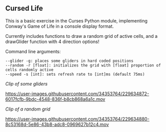 ## Cursed Life

This is a basic exercise in the Curses Python module, implementing Conway's Game of Life in a console display format.

Currently includes functions to draw a random grid of active cells, and a drawGlider function with 4 direction options!

Command line arguments:

    --glider -g: places some gliders in hard coded positions
    --random -r [float]: initializes the grid with [float] proportion of cells randomly active
    --speed -s [int]: sets refresh rate to [int]ms (default 75ms)

*Clip of some gliders*

https://user-images.githubusercontent.com/34353764/229634872-6017fcfb-9bdc-4548-836f-b8cb868a6a1c.mov


*Clip of a random grid*

https://user-images.githubusercontent.com/34353764/229634880-8c53168d-5e86-43b8-adc8-0969627b12c4.mov

